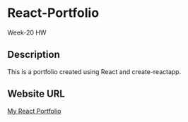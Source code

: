# React-Portfolio

Week-20 HW

## Description

This is a portfolio created using React and create-reactapp.

## Website URL

[My React Portfolio](https://immense-bayou-81844.herokuapp.com/)